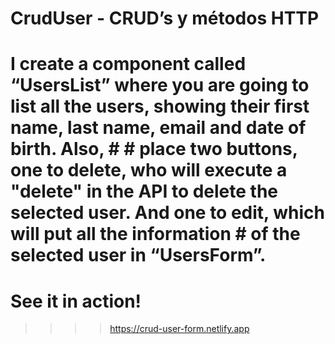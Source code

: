 # CrudUser - CRUD’s y métodos HTTP
# I create a component called “UsersList” where you are going to list all the users, showing their first name, last name, email and date of birth. Also, # # place two buttons, one to delete, who will execute a "delete" in the API to delete the selected user. And one to edit, which will put all the information # of the selected user in “UsersForm”.

# See it in action!
>>>> https://crud-user-form.netlify.app
